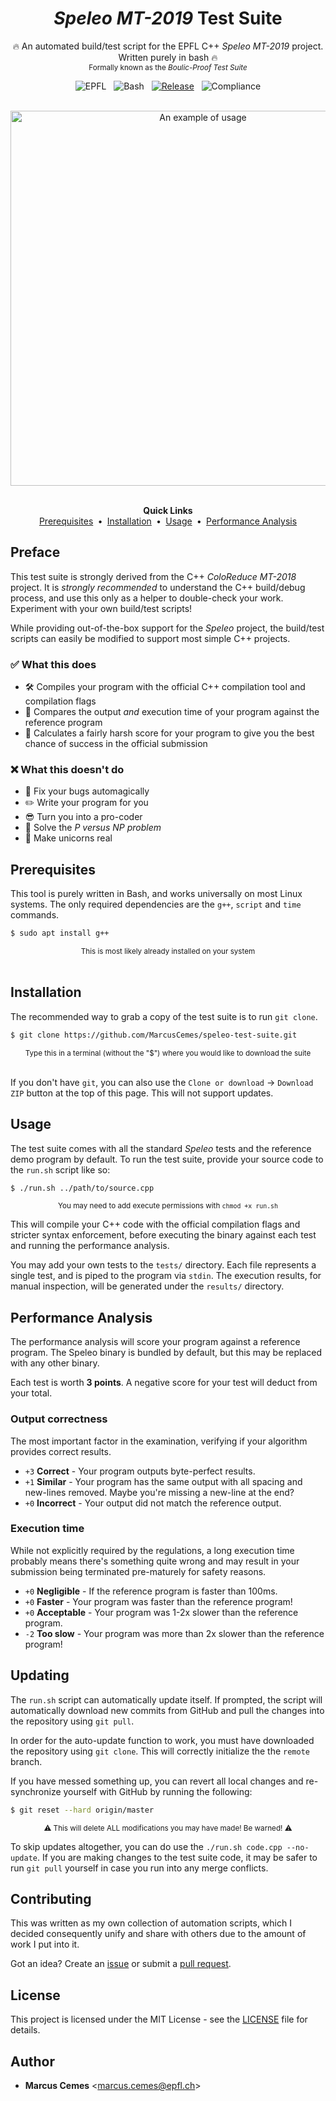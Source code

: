 <div align="center">

# *Speleo MT-2019* Test Suite

🔥 An automated build/test script for the EPFL C++ *Speleo MT-2019* project. Written purely in bash 🔥
<br /><sub>Formally known as the <i>Boulic-Proof Test Suite</i></sub>

</div>

<div align="center">

![EPFL][badge-epfl]&nbsp;&nbsp;
![Bash][badge-bash]&nbsp;&nbsp;
[![Release][badge-release]][link-release]&nbsp;&nbsp;
![Compliance][badge-compliance]

<br />

<img width="600" src="https://gistcdn.githack.com/MarcusCemes/854b9eead943ec8aeb7ed17e203f4239/raw/a4fe838cb2c61120d0a056fcdde7255df4db102a/speleo-test-suite-demo.svg?raw" alt="An example of usage">

<br />
<br />

**Quick Links**<br>
[Prerequisites](#prerequisites) &nbsp;**•**&nbsp;
[Installation](#installation) &nbsp;**•**&nbsp;
[Usage](#usage) &nbsp;**•**&nbsp;
[Performance Analysis](#performance-analysis)

</div>


## Preface

This test suite is strongly derived from the C++ *ColoReduce MT-2018* project. It is *strongly recommended* to understand the C++ build/debug process, and use this only as a helper to double-check your work. Experiment with your own build/test scripts!

While providing out-of-the-box support for the *Speleo* project, the build/test scripts can easily be modified to support most simple C++ projects.

### ✅ What this does

- 🛠️ Compiles your program with the official C++ compilation tool and compilation flags
- 🤔 Compares the output *and* execution time of your program against the reference program
- 🤨 Calculates a fairly harsh score for your program to give you the best chance of success in the official submission

### ❌ What this doesn't do

- 🐛 Fix your bugs automagically
- ✏️ Write your program for you
- 😎 Turn you into a pro-coder
- 🧮 Solve the *P versus NP problem*
- 🦄 Make unicorns real

## Prerequisites

This tool is purely written in Bash, and works universally on most Linux systems. The only required dependencies are the `g++`, `script` and `time` commands.

```bash
$ sudo apt install g++
```
<div align="center"><sub>This is most likely already installed on your system</sub></div><br />

## Installation

The recommended way to grab a copy of the test suite is to run `git clone`.

```bash
$ git clone https://github.com/MarcusCemes/speleo-test-suite.git
```
<div align="center"><sub>Type this in a terminal (without the "$") where you would like to download the suite</sub></div><br />

If you don't have `git`, you can also use the `Clone or download` → `Download ZIP` button at the top of this page. This will not support updates.

## Usage

The test suite comes with all the standard *Speleo* tests and the reference demo program by default. To run the test suite, provide your source code to the `run.sh` script like so:

```bash
$ ./run.sh ../path/to/source.cpp
```
<div align="center"><sub>

You may need to add execute permissions with `chmod +x run.sh`

</sub></div>

This will compile your C++ code with the official compilation flags and stricter syntax enforcement, before executing the binary against each test and running the performance analysis.

You may add your own tests to the `tests/` directory. Each file represents a single test, and is piped to the program via `stdin`. The execution results, for manual inspection, will be generated under the `results/` directory.

## Performance Analysis

The performance analysis will score your program against a reference program. The Speleo binary is bundled by default, but this may be replaced with any other binary.

Each test is worth **3 points**. A negative score for your test will deduct from your total.

### Output correctness

The most important factor in the examination, verifying if your algorithm provides correct results.

- `+3` **Correct** - Your program outputs byte-perfect results.
- `+1` **Similar** - Your program has the same output with all spacing and new-lines removed. Maybe you're missing a new-line at the end?
- `+0` **Incorrect** - Your output did not match the reference output.

### Execution time

While not explicitly required by the regulations, a long execution time probably means there's something quite wrong and may result in your submission being terminated pre-maturely for safety reasons.

- `+0` **Negligible** - If the reference program is faster than 100ms.
- `+0` **Faster** - Your program was faster than the reference program!
- `+0` **Acceptable** - Your program was 1-2x slower than the reference program.
- `-2` **Too slow** - Your program was more than 2x slower than the reference program!

## Updating

The `run.sh` script can automatically update itself. If prompted, the script will automatically download new commits from GitHub and pull the changes into the repository using `git pull`.

In order for the auto-update function to work, you must have downloaded the repository using `git clone`. This will correctly initialize the the `remote` branch.

If you have messed something up, you can revert all local changes and re-synchronize yourself with GitHub by running the following:

```bash
$ git reset --hard origin/master
```
<div align="center"><sub>⚠ This will delete ALL modifications you may have made! Be warned! ⚠</sub></div>

To skip updates altogether, you can do use the `./run.sh code.cpp --no-update`. If you are making changes to the test suite code, it may be safer to run `git pull` yourself in case you run into any merge conflicts.

## Contributing

This was written as my own collection of automation scripts, which I decided consequently unify and share with others due to the amount of work I put into it.

Got an idea? Create an [issue][link-issue] or submit a [pull request][link-pull-request].

## License

This project is licensed under the MIT License - see the [LICENSE](LICENSE) file for details.

## Author

* **Marcus Cemes** \<marcus.cemes@epfl.ch\>


<!-- BADGES -->
[badge-epfl]:https://img.shields.io/badge/EPFL--c70d3a.svg?style=for-the-badge
[badge-bash]:https://img.shields.io/badge/Bash--f45905.svg?style=for-the-badge
[badge-release]:https://img.shields.io/github/release/MarcusCemes/speleo-test-suite.svg?style=for-the-badge&color=45969b
[badge-compliance]:https://img.shields.io/badge/Speleo-v1.0-512c62.svg?style=for-the-badge

<!-- LINKS -->
[link-release]:https://github.com/MarcusCemes/speleo-test-suite/releases/latest
[link-issue]:https://github.com/MarcusCemes/speleo-test-suite/issues
[link-pull-request]:https://github.com/MarcusCemes/speleo-test-suite/pulls